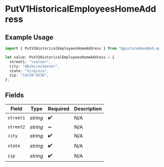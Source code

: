 # PutV1HistoricalEmployeesHomeAddress

## Example Usage

```typescript
import { PutV1HistoricalEmployeesHomeAddress } from "@gusto/embedded-api/models/operations";

let value: PutV1HistoricalEmployeesHomeAddress = {
  street1: "<value>",
  city: "Abshirechester",
  state: "Virginia",
  zip: "14139-9236",
};
```

## Fields

| Field              | Type               | Required           | Description        |
| ------------------ | ------------------ | ------------------ | ------------------ |
| `street1`          | *string*           | :heavy_check_mark: | N/A                |
| `street2`          | *string*           | :heavy_minus_sign: | N/A                |
| `city`             | *string*           | :heavy_check_mark: | N/A                |
| `state`            | *string*           | :heavy_check_mark: | N/A                |
| `zip`              | *string*           | :heavy_check_mark: | N/A                |